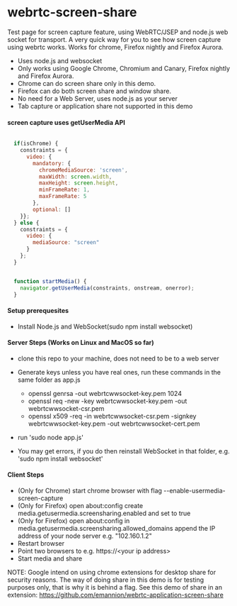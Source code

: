 webrtc-screen-share    
===================


Test page for screen capture feature, using WebRTC/JSEP and node.js web socket for transport. A very quick way for you to see how screen capture using webrtc works. Works for chrome, Firefox nightly and Firefox Aurora.

- Uses node.js and websocket
- Only works using Google Chrome, Chromium and Canary, Firefox nightly and Firefox Aurora.
- Chrome can do screen share only in this demo.
- Firefox can do both screen share and window share.
- No need for a Web Server, uses node.js as your server
- Tab capture or application share not supported in this demo


#### screen capture uses getUserMedia API

```javascript

  if(isChrome) {   
    constraints = { 
      video: {
        mandatory: {
          chromeMediaSource: 'screen',
          maxWidth: screen.width,
          maxHeight: screen.height,
          minFrameRate: 1,
          maxFrameRate: 5
        },  
        optional: []
    }}; 
  } else {
    constraints = { 
      video: {
        mediaSource: "screen"
      }   
    };  
  }


  function startMedia() {
    navigator.getUserMedia(constraints, onstream, onerror);
  }

```

####  Setup prerequesites

- Install Node.js  and  WebSocket(sudo npm install websocket)


####  Server Steps (Works on Linux and MacOS so far)

- clone this repo to your machine, does not need to be to a web server

- Generate keys unless you have real ones, run these commands in the same folder as app.js
  -  openssl genrsa -out webrtcwwsocket-key.pem 1024
  -  openssl req -new -key webrtcwwsocket-key.pem -out webrtcwwsocket-csr.pem
  -  openssl x509 -req -in webrtcwwsocket-csr.pem -signkey webrtcwwsocket-key.pem -out webrtcwwsocket-cert.pem
  
- run   'sudo node app.js'
- You may get errors, if you do then reinstall WebSocket in that folder, e.g. 'sudo npm install websocket'


####  Client Steps

- (Only for Chrome) start chrome browser with flag   --enable-usermedia-screen-capture 
- (Only for Firefox) open about:config create  media.getusermedia.screensharing.enabled and set to true
- (Only for Firefox) open about:config in media.getusermedia.screensharing.allowed_domains append the IP address of your node server e.g. "102.160.1.2"
- Restart browser
- Point two browsers to  e.g. https://\<your ip address\>
- Start media and share


NOTE: Google intend on using chrome extensions for desktop share for security reasons.  The way of doing share in this demo is for testing purposes only, that is why it is behind a flag.
See this demo of share in an extension: 
https://github.com/emannion/webrtc-application-screen-share


